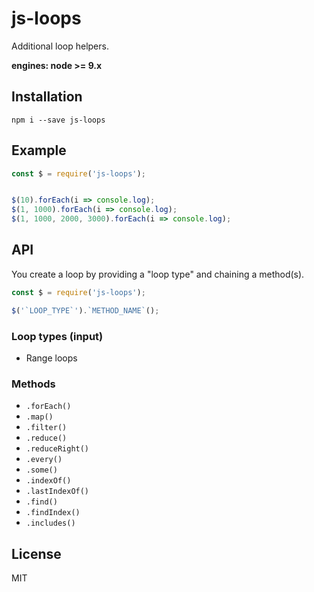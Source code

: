 # js-loops

Additional loop helpers.

**engines: node >= 9.x**

## Installation
```
npm i --save js-loops
```

## Example
```javascript
const $ = require('js-loops');


$(10).forEach(i => console.log);
$(1, 1000).forEach(i => console.log);
$(1, 1000, 2000, 3000).forEach(i => console.log);

```

## API

You create a loop by providing a "loop type" and chaining a method(s).

```javascript
const $ = require('js-loops');

$('`LOOP_TYPE`').`METHOD_NAME`();
```

### Loop types (input)
- Range loops


### Methods
- `.forEach()`
- `.map()`
- `.filter()`
- `.reduce()`
- `.reduceRight()`
- `.every()`
- `.some()`
- `.indexOf()`
- `.lastIndexOf()`
- `.find()`
- `.findIndex()`
- `.includes()`

## License

MIT

